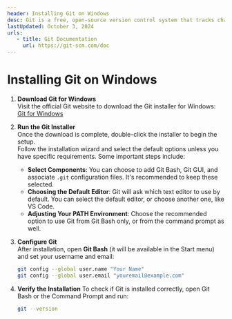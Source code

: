 ```yaml
---
header: Installing Git on Windows
desc: Git is a free, open-source version control system that tracks changes in source code, enabling collaboration and efficient management of projects.
lastUpdated: October 3, 2024
urls: 
   - title: Git Documentation
     url: https://git-scm.com/doc
---
```


# Installing Git on Windows

1. **Download Git for Windows**  
   Visit the official Git website to download the Git installer for Windows:  
   [Git for Windows](https://git-scm.com/download/win)

2. **Run the Git Installer**  
   Once the download is complete, double-click the installer to begin the setup.  
   Follow the installation wizard and select the default options unless you have specific requirements. Some important steps include:

   - **Select Components**: You can choose to add Git Bash, Git GUI, and associate `.git` configuration files. It's recommended to keep these selected.
   - **Choosing the Default Editor**: Git will ask which text editor to use by default. You can select the default editor, or choose another one, like VS Code.
   - **Adjusting Your PATH Environment**: Choose the recommended option to use Git from Git Bash only, or from the command prompt as well.

3. **Configure Git**  
   After installation, open **Git Bash** (it will be available in the Start menu) and set your username and email:

   ```bash
   git config --global user.name "Your Name"
   git config --global user.email "youremail@example.com"

   ```

4. **Verify the Installation**
   To check if Git is installed correctly, open Git Bash or the Command Prompt and run:

   ```bash
   git --version
   ```

